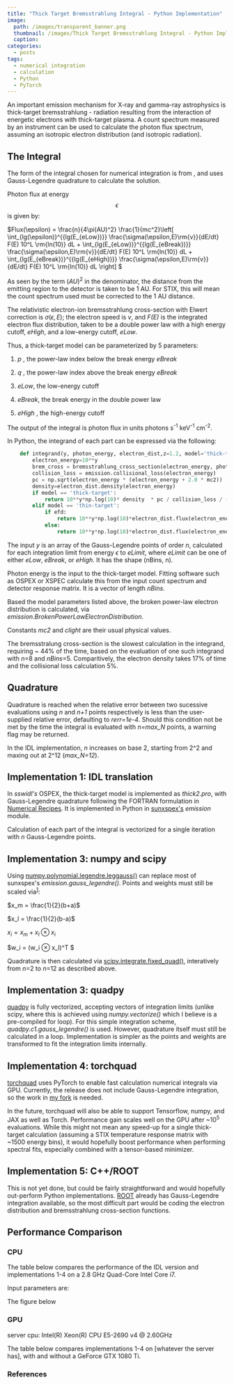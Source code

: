 ```yaml
---
title: "Thick Target Bremsstrahlung Integral - Python Implementation"
image: 
  path: /images/transparent_banner.png
  thumbnail: /images/Thick Target Bremsstrahlung Integral - Python Implementation/hero.png
  caption:
categories:
  - posts
tags:
  - numerical integration
  - calculation
  - Python
  - PyTorch
---
```


An important emission mechanism for X-ray and gamma-ray astrophysics is thick-target bremsstrahlung - radiation resulting from the interaction of energetic electrons with thick-target plasma. A count spectrum measured by an instrument can be used to calculate the photon flux spectrum, assuming an isotropic electron distribution (and isotropic radiation).

## The Integral

The form of the integral chosen for numerical integration is from [](), and uses Gauss-Legendre quadrature to calculate the solution.

Photon flux at energy $$\epsilon$$ is given by:

$Flux(\epsilon) = \frac{n}{4\pi(AU)^2} \frac{1}{mc^2}\left[ \int_{lg(\epsilon)}^{{lg(E_{eLow})}} \frac{\sigma(\epsilon,E)\rm{v}}{dE/dt} F(E) 10^L \rm{ln(10)} dL + \int_{lg(E_{eLow})}^{{lg(E_{eBreak})}} \frac{\sigma(\epsilon,E)\rm{v}}{dE/dt} F(E) 10^L \rm{ln(10)} dL + \int_{lg(E_{eBreak})}^{{lg(E_{eHigh})}} \frac{\sigma(\epsilon,E)\rm{v}}{dE/dt} F(E) 10^L \rm{ln(10)} dL  \right]
$

As seen by the term $(AU)^2$ in the denominator, the distance from the emitting region to the detector is taken to be 1 AU. For STIX, this will mean the count spectrum used must be corrected to the 1 AU distance.

The relativistic electron-ion bremsstrahlung cross-section with Elwert correction is $\sigma(\epsilon,E)$; the electron speed is _v_, and _F(E)_ is the integrated electron flux distribution, taken to be a double power law with a high energy cutoff, _eHigh_, and a low-energy cutoff, _eLow_.

Thus, a thick-target model can be parameterized by 5 parameters: 

1. _p_ , the power-law index below the break energy _eBreak_

2. _q_ , the power-law index above the break energy _eBreak_

3. _eLow_,  the low-energy cutoff

4. _eBreak_,  the break energy in the double power law

5. _eHigh_ , the high-energy cutoff

The output of the integral is photon flux in units photons s<sup>-1</sup> keV<sup>-1</sup> cm<sup>-2</sup>. 

In Python, the integrand of each part can be expressed via the following:

```python
    def integrand(y, photon_energy, electron_dist,z=1.2, model='thick-target'):
        electron_energy=10**y
        brem_cross = bremsstrahlung_cross_section(electron_energy, photon_energy, z)
        collision_loss = emission.collisional_loss(electron_energy)
        pc = np.sqrt(electron_energy * (electron_energy + 2.0 * mc2))
        density=electron_dist.density(electron_energy)
        if model == 'thick-target':
            return 10**y*np.log(10)* density  * pc / collision_loss / ((electron_energy / mc2) + 1.0)
        elif model == 'thin-target':
            if efd:
                return 10**y*np.log(10)*electron_dist.flux(electron_energy)*brem_cross*(mc2/clight)
            else:
                return 10**y*np.log(10)*electron_dist.flux(electron_energy)*brem_cross*pc/((electron_energy / mc2) + 1.0)

 ```

The input _y_ is an array of the Gauss-Legendre points of order _n_, calculated for each integration limit from energy $\epsilon$ to _eLimit_, where _eLimit_ can be one of either _eLow_, _eBreak_, or _eHigh_. It has the shape (nBins, n). 

Photon energy is the input to the thick-target model. Fitting software such as OSPEX or XSPEC calculate this from the input count spectrum and detector response matrix. It is a vector of length _nBins_. 

Based the model parameters listed above, the broken power-law electron distribution is calculated, via _emission.BrokenPowerLawElectronDistribution_. 

Constants _mc2_ and _clight_ are their usual physical values.

The bremsstralung cross-section is the slowest calculation in the integrand, requiring ~ 44% of the time, based on the evaluation of one such integrand with _n_=8 and _nBins_=5. Comparitively, the electron density takes 17% of time and the collisional loss calculation 5%.

## Quadrature

Quadrature is reached when the relative error between two sucessive evaluations using _n_ and _n+1_ points respectively is less than the user-supplied relative error, defaulting to _rerr=1e-4_.  Should this condition not be met by the time the integral is evaluated with _n=max_N_ points, a warning flag may be returned.

In the IDL implementation, _n_ increases on base 2, starting from 2^2 and maxing out at 2^12 (_max_N=12_). 

## Implementation 1: IDL translation 

In _sswidl's_ OSPEX, the thick-target model is implemented as _thick2.pro_, with Gauss-Legendre quadrature following the FORTRAN formulation in [Numerical Recipes](). It is implemented in Python in [sunxspex's](https://github.com/sunpy/sunxspex)
_emission_ module.

Calculation of each part of the integral is vectorized for a single iteration with _n_ Gauss-Legendre points.

##  Implementation 3: numpy and scipy

Using [numpy.polynomial.legendre.leggauss()](https://numpy.org/doc/stable/reference/generated/numpy.polynomial.legendre.leggauss.html) can replace most of sunxspex's _emission.gauss_legendre()_. Points and weights must still be scaled via<sup>[1](https://en.wikipedia.org/wiki/Gaussian_quadrature#Change_of_interval)</sup>: 

$x_m = \frac{1}{2}(b+a)$

$x_l = \frac{1}{2}(b-a)$

$x_i=x_m + x_l ⊗ x_i$

$w_i = (w_i ⊗ x_l)^T $

Quadrature is then calculated via [scipy.integrate.fixed_quad()](https://docs.scipy.org/doc/scipy/reference/generated/scipy.integrate.quad.html), interatively from _n_=2 to _n_=12 as described above. 

##  Implementation 3: quadpy

[quadpy](https://github.com/sigma-py/quadpy) is fully vectorized, accepting vectors of integration limits (unlike scipy, where this is achieved using _numpy.vectorize()_ which I believe is a pre-compiled for loop). For this simple integration scheme, _quadpy.c1.gauss_legendre()_ is used. However, quadrature itself must still be calculated in a loop. Implementation is simpler as the points and weights are transformed to fit the integration limits internally.

## Implementation 4: torchquad

[torchquad](https://github.com/esa/torchquad) uses PyTorch to enable fast calculation numerical integrals via GPU. Currently, the release does not include Gauss-Legendre integration, so the work in [my fork]() is needed. 

In the future, torchquad will also be able to support Tensorflow, numpy, and JAX as well as Torch. Performance gain scales well on the GPU after ~10<sup>5</sup> evaluations. While this might not mean any speed-up for a single thick-target calculation (assuming a STIX temperature response matrix with ~1500 energy bins), it would hopefully boost performance when performing spectral fits, especially combined with a tensor-based minimizer. 


## Implementation 5: C++/ROOT

This is not yet done, but could be fairly straightforward and would hopefully out-perform Python implementations. [ROOT](https://root.cern.ch/doc/master/classROOT_1_1Math_1_1GaussLegendreIntegrator.html) already has Gauss-Legendre integration available, so the most difficult part would be coding the electron distribution and bremsstrahlung cross-section functions. 

## Performance Comparison

### CPU
The table below compares the performance of the IDL version and implementations 1-4 on a 2.8 GHz Quad-Core Intel Core i7.

Input parameters are:

The figure below 

### GPU

server cpu:   Intel(R) Xeon(R) CPU E5-2690 v4 @ 2.60GHz

The table below compares implementations 1-4 on [whatever the server has], with and without a GeForce GTX 1080 Ti.

### References



